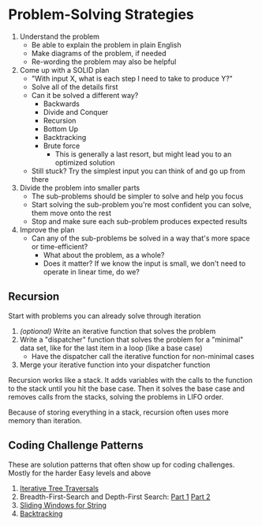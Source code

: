 # Problem-Solving Strategies

1. Understand the problem
    * Be able to explain the problem in plain English
    * Make diagrams of the problem, if needed
    * Re-wording the problem may also be helpful
2. Come up with a SOLID plan
    * "With input X, what is each step I need to take to produce Y?"
    * Solve all of the details first
    * Can it be solved a different way?
      * Backwards
      * Divide and Conquer
      * Recursion
      * Bottom Up
      * Backtracking
      * Brute force
        * This is generally a last resort, but might lead you to an optimized solution
    * Still stuck? Try the simplest input you can think of and go up from there
3. Divide the problem into smaller parts
    * The sub-problems should be simpler to solve and help you focus
    * Start solving the sub-problem you're most confident you can solve, them move onto the rest
    * Stop and make sure each sub-problem produces expected results
4. Improve the plan
    * Can any of the sub-problems be solved in a way that's more space or time-efficient?
        * What about the problem, as a whole?
        * Does it matter? If we know the input is small, we don't need to operate in linear time, do we?

## Recursion

Start with problems you can already solve through iteration

1. *(optional)* Write an iterative function that solves the problem
2. Write a "dispatcher" function that solves the problem for a "minimal" data set, like for the last item in a loop (like a base case)
    * Have the dispatcher call the iterative function for non-minimal cases
3. Merge your iterative function into your dispatcher function

Recursion works like a stack. It adds variables with the calls to the function to the stack until you hit the base case. Then it solves the base case and removes calls from the stacks, solving the problems in LIFO order.

Because of storing everything in a stack, recursion often uses more memory than iteration.

## Coding Challenge Patterns

These are solution patterns that often show up for coding challenges. Mostly for the harder Easy levels and above

1. [Iterative Tree Traversals](https://medium.com/leetcode-patterns/leetcode-pattern-0-iterative-traversals-on-trees-d373568eb0ec)
2. Breadth-First-Search and Depth-First Search: [Part 1](https://medium.com/leetcode-patterns/leetcode-pattern-1-bfs-dfs-25-of-the-problems-part-1-519450a84353) [Part 2](https://medium.com/leetcode-patterns/leetcode-pattern-2-dfs-bfs-25-of-the-problems-part-2-a5b269597f52)
3. [Sliding Windows for String](https://medium.com/leetcode-patterns/leetcode-pattern-2-sliding-windows-for-strings-e19af105316b)
4. [Backtracking](https://medium.com/leetcode-patterns/leetcode-pattern-3-backtracking-5d9e5a03dc26)
